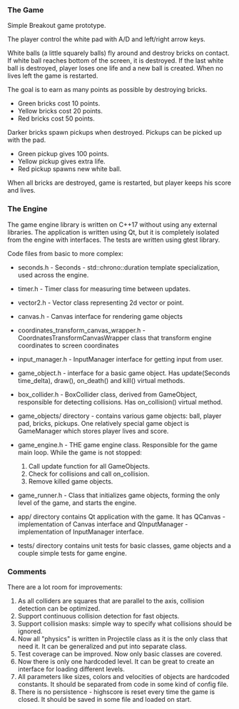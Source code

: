 ### The Game

Simple Breakout game prototype.

The player control the white pad with A/D and left/right arrow keys.

White balls (a little squarely balls) fly around and destroy bricks on contact. If white ball reaches bottom of the screen, it is destroyed. 
If the last white ball is destroyed, player loses one life and a new ball is created. When no lives left the game is restarted.

The goal is to earn as many points as possible by destroying bricks. 
* Green bricks cost 10 points.
* Yellow bricks cost 20 points.
* Red bricks cost 50 points.

Darker bricks spawn pickups when destroyed. Pickups can be picked up with the pad.
* Green pickup gives 100 points.
* Yellow pickup gives extra life.
* Red pickup spawns new white ball.

When all bricks are destroyed, game is restarted, but player keeps his score and lives.


### The Engine

The game engine library is written on C++17 without using any external libraries.
The application is written using Qt, but it is completely isolated from the engine with interfaces.
The tests are written using gtest library.

Code files from basic to more complex:

* seconds.h - Seconds - std::chrono::duration template specialization, used across the engine.

* timer.h - Timer class for measuring time between updates.

* vector2.h - Vector class representing 2d vector or point.

* canvas.h - Canvas interface for rendering game objects

* coordinates_transform_canvas_wrapper.h - CoordnatesTransformCanvasWrapper class that transform engine coordinates to screen coordinates

* input_manager.h - InputManager interface for getting input from user.

* game_object.h - interface for a basic game object. Has update(Seconds time_delta), draw(), on_death() and kill() virtual methods. 

* box_collider.h - BoxCollider class, derived from GameObject, responsible for detecting collisions. Has on_collision() virtual method.

* game_objects/ directory - contains various game objects: ball, player pad, bricks, pickups. One relatively special game object is GameManager which stores player lives and score.

* game_engine.h - THE game engine class. Responsible for the game main loop.
    While the game is not stopped:
    1. Call update function for all GameObjects.
    2. Check for collisions and call on_collision.
    3. Remove killed game objects.

* game_runner.h - Class that initializes game objects, forming the only level of the game, and starts the engine.

* app/ directory contains Qt application with the game. It has QCanvas - implementation of Canvas interface and QInputManager - implementation of InputManager interface.

* tests/ directory contains unit tests for basic classes, game objects and a couple simple tests for game engine.

### Comments

There are a lot room for improvements:
1. As all colliders are squares that are parallel to the axis, collision detection can be optimized.
2. Support continuous collision detection for fast objects.
3. Support collision masks: simple way to specify what collisions should be ignored.
4. Now all "physics" is written in Projectile class as it is the only class that need it. It can be generalized and put into separate class.
5. Test coverage can be improved. Now only basic classes are covered. 
6. Now there is only one hardcoded level. It can be great to create an interface for loading different levels.
7. All parameters like sizes, colors and velocities of objects are hardcoded constants. It should be separated from code in some kind of config file.
8. There is no persistence - highscore is reset every time the game is closed. It should be saved in some file and loaded on start.

